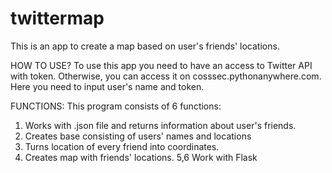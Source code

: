 # twittermap

This is an app to create a map based on user's friends' locations. 

HOW TO USE?
To use this app you need to have an access to Twitter API with token. Otherwise, you can access it on cosssec.pythonanywhere.com. Here you need to input user's name and token. 

FUNCTIONS:
This program consists of 6 functions:
1. Works with .json file and returns information about user's friends.
2. Creates base consisting of users' names and locations 
3. Turns location of every friend into coordinates.
4. Creates map with friends' locations.
5,6 Work with Flask
